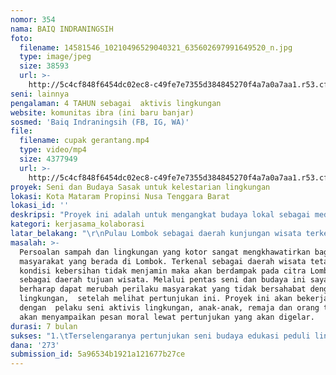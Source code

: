 ```yaml
---
nomor: 354
nama: BAIQ INDRANINGSIH
foto:
  filename: 14581546_10210496529040321_635602697991649520_n.jpg
  type: image/jpeg
  size: 38593
  url: >-
    http://5c4cf848f6454dc02ec8-c49fe7e7355d384845270f4a7a0a7aa1.r53.cf2.rackcdn.com/f0d27643-304c-42a9-ad95-b785dfb3edd4/14581546_10210496529040321_635602697991649520_n.jpg
seni: lainnya
pengalaman: 4 TAHUN sebagai  aktivis lingkungan
website: komunitas ibra (ini baru banjar)
sosmed: 'Baiq Indraningsih (FB, IG, WA)'
file:
  filename: cupak gerantang.mp4
  type: video/mp4
  size: 4377949
  url: >-
    http://5c4cf848f6454dc02ec8-c49fe7e7355d384845270f4a7a0a7aa1.r53.cf2.rackcdn.com/3f4bf713-acaa-47ee-bbc8-31f1036ac178/cupak%20gerantang.mp4
proyek: Seni dan Budaya Sasak untuk kelestarian lingkungan
lokasi: Kota Mataram Propinsi Nusa Tenggara Barat
lokasi_id: ''
deskripsi: "Proyek ini adalah untuk mengangkat budaya lokal sebagai media sosialisasi dan edukasi pentingnya menjaga lingkungan dengan mengadakan pertunjukan seni dan budaya yang cepat diterima oleh masyarakat setempat. Seperti wayang, teater atau drama yang mengangkat cerita legenda rakyat yang terkenal, tari kreasi dan perkusi. \r\nSemua pertunjukan yang ditampilkan akan mengangkat tema lingkungan/sampah/sungai dsb. Pelaku seni yang akan terlibat sebanyak 150 orang yang terdiri dari Pemerhati Budaya sasak, pelaku Seni, Anak-anak dan remaja serta Orang tua.\r\n"
kategori: kerjasama_kolaborasi
latar_belakang: "\r\nPulau Lombok sebagai daerah kunjungan wisata terkenal dengan keindahan alam dan budayanya. Mendapat penghargaan sebagai the best pariwisata halal dunia, dengan panorama alam, kuliner dan kesenian budayanya. Kondisi lain mengancam keindahan alam tersebut dengan perilaku masyarakat membuang sampah sembarangan. Terbatasnya lahan dan padatnya penduduk menjadi salah satu penyebab kerusakan lingkungan seperti semakin banyaknya sampah, berkurangnya ruang terbuka hijau, kotor dan tercemarnya sungai.  Sungai dan pantai dianggap sebagai tempat sampah yang tidak dipikirkan dampaknya bagi kesehatan, keindahan dan kelestarian lingkungan. Perkembangan zaman semakin membuat manusia harus hidup bertahan mengikuti perkembangan zaman, sehingga melupakan adat dan budayanya yang menjadi panutan dasar untuk kelestarian lingkungan alam dan sekitarnya. Belum adanya kesadaran masyarakat untuk menjaga lingkungan dan pengelolaan sampah yang terpadu membuat lingkungan semakin kotor dan tidak terjaga dengan baik. Jika tidak segera memberikan penyadaran kepada masyarakat sejak dini dikuatirkan akan merusak citra pariwisata Lombok menjadi daerah yang kotor dan penuh sampah. Pendekatan dan sosialisasi yang dilakukan saat ini masih bersifat konvensional, hanya sekedar penyuluhan, gotong royong, angkut dan buang belum maksimal dan mengena untuk merubah perilaku masyarakat. Diharapkan melalui pendekatan seni dan budaya ini dapat menjadi alat dan media untuk merubah pola perilaku hidup bersih masyarakat dan mau peduli terhadap kelestarian lingkungan.\r\n\r\n"
masalah: >-
  Persoalan sampah dan lingkungan yang kotor sangat mengkhawatirkan bagi kami
  masyarakat yang berada di Lombok. Terkenal sebagai daerah wisata tetapi jika
  kondisi kebersihan tidak menjamin maka akan berdampak pada citra Lombok
  sebagai daerah tujuan wisata. Melalui pentas seni dan budaya ini saya sangat
  berharap dapat merubah perilaku masyarakat yang tidak bersahabat dengan
  lingkungan,  setelah melihat pertunjukan ini. Proyek ini akan bekerjasama
  dengan  pelaku seni aktivis lingkungan, anak-anak, remaja dan orang tua yang
  akan menyampaikan pesan moral lewat pertunjukan yang akan digelar.
durasi: 7 bulan
sukses: "1.\tTerselengaranya pertunjukan seni budaya edukasi peduli lingkungan di 3 lokasi \r\n2.\tAdanya komitmen bersama pemerintah daerah untuk gerakan peduli lingkungan\r\n3.\tSemakin banyak aktivis seni yang intens mengkampanyekan tentang lingkungan melalui pagelaran seni dan budaya. \r\n4.\tMembuat spanduk tanda tangan bersama untuk aksi peduli lingkungan dan seni budaya \r\n5.\tTerselenggaranya workshop pendalangan wayang sasak dan lahirnya 10 (sepuluh) dalang cilik.\r\n6.\tAdanya liputan di media masa lokal\r\n\r\n"
dana: '273'
submission_id: 5a96534b1921a121677b27ce
---
```

